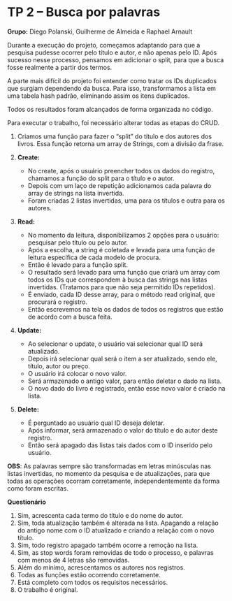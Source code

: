 # TP 2 – Busca por palavras

**Grupo:** Diego Polanski, Guilherme de Almeida e Raphael Arnault 

Durante a execução do projeto, começamos adaptando para que a pesquisa pudesse ocorrer pelo título e autor, e não apenas pelo ID. Após sucesso nesse processo, pensamos em adicionar o split, para que a busca fosse realmente a partir dos termos.

A parte mais difícil do projeto foi entender como tratar os IDs duplicados que surgiam dependendo da busca. Para isso, transformamos a lista em uma tabela hash padrão, eliminando assim os itens duplicados.

Todos os resultados foram alcançados de forma organizada no código.

Para executar o trabalho, foi necessário alterar todas as etapas do CRUD.

1. Criamos uma função para fazer o “split” do título e dos autores dos livros. Essa função retorna um array de Strings, com a divisão da frase.
2. **Create:** 
      * No create, após o usuário preencher todos os dados do registro, chamamos a função do split para o título e o autor. 
      * Depois com um laço de repetição adicionamos cada palavra do array de strings na lista invertida.
      * Foram criadas 2 listas invertidas, uma para os títulos e outra para os autores. 

3. **Read:**
      * No momento da leitura, disponibilizamos 2 opções para o usuário: pesquisar pelo título ou pelo autor. 
      * Após a escolha, a string é coletada e levada para uma função de leitura específica de cada modelo de procura. 
      * Então é levado para a função split.
      * O resultado será levado para uma função que criará um array com todos os IDs que correspondem à busca das strings nas listas invertidas. (Tratamos para que não seja permitido IDs repetidos).
      * É enviado, cada ID desse array, para o método read original, que procurará o registro.
      * Então escrevemos na tela os dados de todos os registros que estão de acordo com a busca feita.

4. **Update:**
      * Ao selecionar o update, o usuário vai selecionar qual ID será atualizado.
      * Depois irá selecionar qual será o item a ser atualizado, sendo ele, título, autor ou preço.
      * O usuário irá colocar o novo valor.
      * Será armazenado o antigo valor, para então deletar o dado na lista.
      * O novo dado do livro é registrado, então esse novo valor é criado na lista.

5. **Delete:**
      * É perguntado ao usuário qual ID deseja deletar.
      * Após informar, será armazenado o valor do título e do autor deste registro.
      * Então será apagado das listas tais dados com o ID inserido pelo usuário.

**OBS**: As palavras sempre são transformadas em letras minúsculas nas listas invertidas, no momento da pesquisa e de atualizações, para que todas as operações ocorram corretamente, independentemente da forma como foram escritas.

**Questionário**

1. Sim, acrescenta cada termo do título e do nome do autor.
2. Sim, toda atualização também é alterada na lista. Apagando a relação do antigo nome com o ID atualizado e criando a relação com o novo título.
3. Sim, todo registro apagado também ocorre a remoção na lista.
4. Sim, as stop words foram removidas de todo o processo, e palavras com menos de 4 letras são removidas.
5. Além do mínimo, acrescentamos os autores nos registros.
6. Todas as funções estão ocorrendo corretamente.
7. Está completo com todos os requisitos necessários.
8. O trabalho é original.
